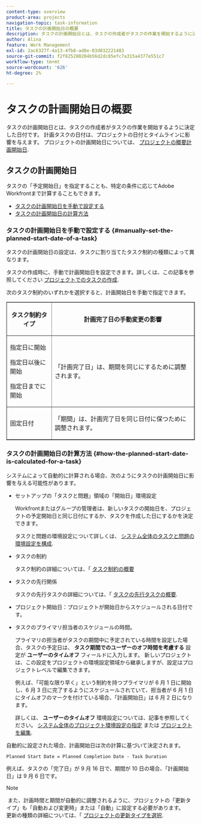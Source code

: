 ```yaml
---
content-type: overview
product-area: projects
navigation-topic: task-information
title: タスクの計画開始日の概要
description: タスクの計画開始日とは、タスクの作成者がタスクの作業を開始するように決定した日付です。 計画タスクの日付は、プロジェクトの日付とタイムラインに影響を与えます。 プロジェクトの計画開始日の詳細は、「プロジェクトの概要計画開始日」を参照してください。
author: Alina
feature: Work Management
exl-id: 2ac6327f-4a13-4fb8-ad8e-03d032221483
source-git-commit: f2f825280204b56d2dc85efc7a315a4377e551c7
workflow-type: tm+mt
source-wordcount: '626'
ht-degree: 2%

---
```


# タスクの計画開始日の概要

タスクの計画開始日とは、タスクの作成者がタスクの作業を開始するように決定した日付です。 計画タスクの日付は、プロジェクトの日付とタイムラインに影響を与えます。 プロジェクトの計画開始日については、 [プロジェクトの概要計画開始日](../../../manage-work/projects/planning-a-project/project-planned-start-date.md).

## タスクの計画開始日

タスクの「予定開始日」を指定することも、特定の条件に応じてAdobe Workfrontまで計算することもできます。 

* [タスクの計画開始日を手動で設定する](#manually-set-the-planned-start-date-of-a-task)
* [タスクの計画開始日の計算方法](#how-the-planned-start-date-is-calculated-for-a-task)

### タスクの計画開始日を手動で設定する {#manually-set-the-planned-start-date-of-a-task}

タスクの計画開始日の設定は、タスクに割り当てたタスク制約の種類によって異なります。 

タスクの作成時に、手動で計画開始日を設定できます。詳しくは、この記事を参照してください [プロジェクトでのタスクの作成](../../../manage-work/tasks/create-tasks/create-tasks-in-project.md).

次のタスク制約のいずれかを選択すると、計画開始日を手動で指定できます。 

<table border="1" cellspacing="15" cellpadding="1"> 
 <col> 
 <col> 
 <thead> 
  <tr> 
   <th> <p><strong>タスク制約タイプ</strong> </p> </th> 
   <th> <p><strong>計画完了日の手動変更の影響</strong> </p> </th> 
  </tr> 
 </thead> 
 <tbody> 
  <tr> 
   <td> <p>指定日に開始</p> <p>指定日以後に開始</p> <p>指定日までに開始</p> </td> 
   <td> <p><span class="s1">「計画完了日」は、期間を同じにするために調整されます。</span> </p> </td> 
  </tr> 
  <tr> 
   <td> <p>固定日付</p> </td> 
   <td> <p>「期間」は、計画完了日を同じ日付に保つために調整されます。</p> </td> 
  </tr> 
 </tbody> 
</table>

### タスクの計画開始日の計算方法 {#how-the-planned-start-date-is-calculated-for-a-task}

システムによって自動的に計算される場合、次のようにタスクの計画開始日に影響を与える可能性があります。

* セットアップの「タスクと問題」領域の「開始日」環境設定

   Workfrontまたはグループの管理者は、新しいタスクの開始日を、プロジェクトの予定開始日と同じ日付にするか、タスクを作成した日にするかを決定できます。

   タスクと問題の環境設定について詳しくは、 [システム全体のタスクと問題の環境設定を構成](../../../administration-and-setup/set-up-workfront/configure-system-defaults/set-task-issue-preferences.md).

* タスクの制約

   タスク制約の詳細については、「 [タスク制約の概要](../../../manage-work/tasks/task-constraints/task-constraint-overview.md)

* タスクの先行関係

   タスクの先行タスクの詳細については、「 [タスクの先行タスクの概要](../../../manage-work/tasks/use-prdcssrs/predecessors-overview.md).

* プロジェクト開始日：プロジェクトが開始日からスケジュールされる日付です。
* タスクのプライマリ担当者のスケジュールの時間。

   プライマリの担当者がタスクの期間中に予定されている時間を設定した場合、タスクの予定日は、 **タスク期間でのユーザーのオフ時間を考慮する** 設定が **ユーザーのタイムオフ** フィールドに入力します。 新しいプロジェクトは、この設定をプロジェクトの環境設定領域から継承しますが、設定はプロジェクトレベルで編集できます。

   例えば、「可能な限り早く」という制約を持つプライマリが 6 月 1 日に開始し、6 月 3 日に完了するようにスケジュールされていて、担当者が 6 月 1 日にタイムオフのマークを付けている場合、「計画開始日」は 6 月 2 日になります。

   詳しくは、 **ユーザーのタイムオフ** 環境設定については、記事を参照してください。  [システム全体のプロジェクト環境設定の指定](../../../administration-and-setup/set-up-workfront/configure-system-defaults/set-project-preferences.md) または [プロジェクトを編集](../../../manage-work/projects/manage-projects/edit-projects.md).

自動的に設定された場合、計画開始日は次の計算に基づいて決定されます。 

```
Planned Start Date = Planned Completion Date - Task Duration
```

例えば、タスクの「完了日」が 9 月 16 日で、期間が 10 日の場合、「計画開始日」は 9 月 6 日です。

>[!NOTE]
>
> また、計画時間と期間が自動的に調整されるように、プロジェクトの「更新タイプ」も「自動および変更時」または「自動」に設定する必要があります。\
更新の種類の詳細については、「 [プロジェクトの更新タイプを選択](../../../manage-work/projects/manage-projects/select-project-update-type.md).

